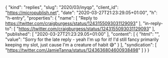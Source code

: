 {
  "kind": "replies",
  "slug": "2020/03/inyqp",
  "client_id": "https://micropublish.net",
  "date": "2020-03-27T21:23:29.05+01:00",
  "h": "h-entry",
  "properties": {
    "name": [
      "Reply to https://twitter.com/craigburgess/status/1243155093031129093"
    ],
    "in-reply-to": [
      "https://twitter.com/craigburgess/status/1243155093031129093"
    ],
    "published": [
      "2020-03-27T21:23:29.05+01:00"
    ],
    "content": [
      {
        "html": "",
        "value": "Sorry for the late reply - yeah I'm up for it! I'd still fancy primarily keeping my slot, just cause I'm a creature of habit 😅"
      }
    ],
    "syndication": [
      "https://twitter.com/JamieTanna/status/1243636804600938498"
    ]
  }
}
